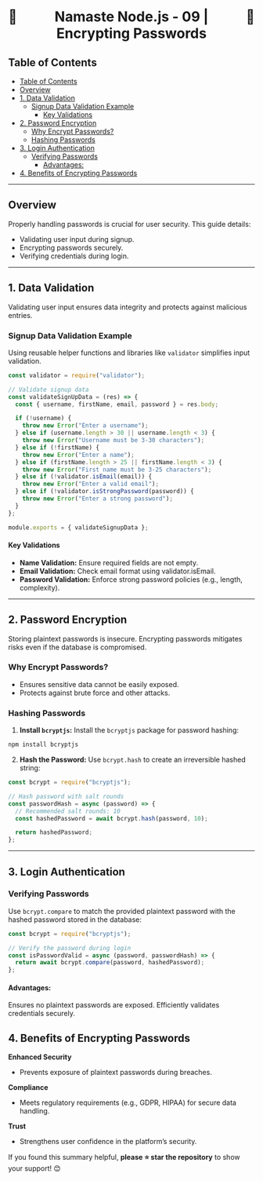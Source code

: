 <h1 style="text-align: center; display: flex; justify-content: space-between;">
  🚀 <span>Namaste Node.js - 09 | Encrypting Passwords</span> 🚀
</h1>

## Table of Contents

- [Table of Contents](#table-of-contents)
- [Overview](#overview)
- [1. Data Validation](#1-data-validation)
  - [Signup Data Validation Example](#signup-data-validation-example)
    - [Key Validations](#key-validations)
- [2. Password Encryption](#2-password-encryption)
  - [Why Encrypt Passwords?](#why-encrypt-passwords)
  - [Hashing Passwords](#hashing-passwords)
- [3. Login Authentication](#3-login-authentication)
  - [Verifying Passwords](#verifying-passwords)
    - [Advantages:](#advantages)
- [4. Benefits of Encrypting Passwords](#4-benefits-of-encrypting-passwords)

---

## Overview

Properly handling passwords is crucial for user security. This guide details:

- Validating user input during signup.
- Encrypting passwords securely.
- Verifying credentials during login.

---

## 1. Data Validation

Validating user input ensures data integrity and protects against malicious entries.

### Signup Data Validation Example

Using reusable helper functions and libraries like `validator` simplifies input validation.

```javascript
const validator = require("validator");

// Validate signup data
const validateSignUpData = (res) => {
  const { username, firstName, email, password } = res.body;

  if (!username) {
    throw new Error("Enter a username");
  } else if (username.length > 30 || username.length < 3) {
    throw new Error("Username must be 3-30 characters");
  } else if (!firstName) {
    throw new Error("Enter a name");
  } else if (firstName.length > 25 || firstName.length < 3) {
    throw new Error("First name must be 3-25 characters");
  } else if (!validator.isEmail(email)) {
    throw new Error("Enter a valid email");
  } else if (!validator.isStrongPassword(password)) {
    throw new Error("Enter a strong password");
  }
};

module.exports = { validateSignupData };
```

#### Key Validations

- **Name Validation:** Ensure required fields are not empty.
- **Email Validation:** Check email format using validator.isEmail.
- **Password Validation:** Enforce strong password policies (e.g., length, complexity).

---

## 2. Password Encryption

Storing plaintext passwords is insecure. Encrypting passwords mitigates risks even if the database is compromised.

### Why Encrypt Passwords?

- Ensures sensitive data cannot be easily exposed.
- Protects against brute force and other attacks.

### Hashing Passwords

1. **Install `bcryptjs`:** Install the `bcryptjs` package for password hashing:

```bash
npm install bcryptjs
```

2. **Hash the Password:** Use `bcrypt.hash` to create an irreversible hashed string:

```javascript
const bcrypt = require("bcryptjs");

// Hash password with salt rounds
const passwordHash = async (password) => {
  // Recommended salt rounds: 10
  const hashedPassword = await bcrypt.hash(password, 10);

  return hashedPassword;
};
```

---

## 3. Login Authentication

### Verifying Passwords

Use `bcrypt.compare` to match the provided plaintext password with the hashed password stored in the database:

```javascript
const bcrypt = require("bcryptjs");

// Verify the password during login
const isPasswordValid = async (password, passwordHash) => {
  return await bcrypt.compare(password, hashedPassword);
};
```

#### Advantages:

Ensures no plaintext passwords are exposed.
Efficiently validates credentials securely.

## 4. Benefits of Encrypting Passwords

**Enhanced Security**

- Prevents exposure of plaintext passwords during breaches.

**Compliance**

- Meets regulatory requirements (e.g., GDPR, HIPAA) for secure data handling.

**Trust**

- Strengthens user confidence in the platform’s security.

If you found this summary helpful, **please ⭐ star the repository** to show your support! 😊
